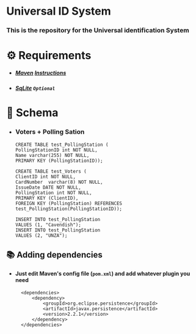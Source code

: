 # Universal ID System

### This is the repository for the Universal identification System

# ⚙ Requirements 
  * ##### [Maven](https://maven.apache.org/download.cgi) [Instructions](https://maven.apache.org/install.html)  
  * ##### [SqLite](https://sqlite.org/download.html)   `Optional` 

# 🔧 Schema
*   ### **Voters** + **Polling Sation**  

        CREATE TABLE test_PollingStation (
        PollingStationID int NOT NULL,
        Name varchar(255) NOT NULL,
        PRIMARY KEY (PollingStationID));
        
        CREATE TABLE test_Voters (
        ClientID int NOT NULL,
        CardNumber  varchar(8) NOT NULL,
        IssueDate DATE NOT NULL,
        PollingStation int NOT NULL,
        PRIMARY KEY (ClientID),
        FOREIGN KEY (PollingStation) REFERENCES test_PollingStation(PollingStationID));
        
        INSERT INTO test_PollingStation
        VALUES (1, "Cavendish");
        INSERT INTO test_PollingStation
        VALUES (2, "UNZA");


## 📚 Adding dependencies

* #### Just edit Maven's config file (`pom.xml`) and add whatever plugin you need 
    
        <dependencies>
            <dependency>
                <groupId>org.eclipse.persistence</groupId>
                <artifactId>javax.persistence</artifactId>
                <version>2.2.1</version>
            </dependency>
        </dependencies>
     

